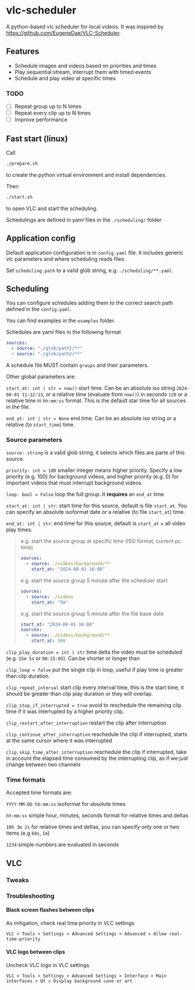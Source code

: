 # vlc-scheduler

A python-based vlc scheduler for local videos. It was inspired by https://github.com/EugeneDae/VLC-Scheduler.

## Features

- Schedule images and videos based on priorities and times
- Play sequential stream, interrupt them with timed events
- Schedule and play video at specific times

### TODO

- [ ] Repeat group up to N times
- [ ] Repeat every clip up to N times
- [ ] Improve performance

## Fast start (linux)

Call

```bash
./prepare.sh
```

to create the python virtual environment and install dependencies.

Then

```bash
./start.sh
```

to open VLC and start the scheduling.

Schedulings are defined in yaml files in the `./scheduling/` folder

## Application config

Default application configuration is in `config.yaml` file.
It includes generic vlc parameters and where scheduling reads files.

Set `scheduling.path` to a valid glob string, e.g. `./scheduling/**.yaml`.

## Scheduling

You can configure schedules adding them to
the correct search path defined in the `config.yaml`.

You can find examples in the `examples` folder.

Schedules are yaml files in the following format

```yaml
sources:
  - source: "./glob/path1/**"
  - source: "./glob/path2/**"
```

A schedule file MUST contain `groups` and their parameters.

Other global parameters are:

`start_at: int | str = now()` start time. Can be an absolute iso string `2024-08-01 11:12:13`,
or a relative time (evaluate from `now()`) in seconds `120` or a relative time in `hh:mm:ss` format. 
This is the default star time for all sources in the file.

`end_at: int | str = None` end time. Can be an absolute iso string or a relative (to `start_time`) time. 

### Source parameters

`source: string` is a valid glob string, it selects which files are parte of this source.

`priority: int = 100` smaller integer means higher priority. Specify a low priority (e.g. 100) for background videos, 
and higher priority (e.g. 0) for important videos that must interrupt background videos.

`loop: bool = False` loop the full group. It **requires** an `end_at` time

`start_at: int | str`: start time for this source, default is file `start_at`. You can specify an absolute isoformat
date or a relative (to file `start_at`) time.

`end_at: int | str`: end time for this source, default is `start_at` + all video play times.

> e.g. start the source group at specific time (ISO format, current pc time)
> ```yaml
> sources:
>   - source: ./videos/background/**
>     start_at: "2024-08-01 16:88"
> ```
> 
> e.g. start the source group 5 minute after the scheduler start
> ```yaml
> sources:
>   - source: ./videos
>     start_at: "5m"
> ```
> e.g. start the source group 5 minute after the file base date
> ```yaml
> start_at: "2024-08-01 16:88"
> sources:
>   - source: ./videos/background/**
>     start_at: 300
> ```

`clip_play_duration = int | str` time delta the video must be scheduled (e.g. `15m 5s` or `00:15:05`). Can be shorter or longer than

`clip_loop = false` put the single clip in loop, useful if play time is greater than clip duration.

`clip_repeat_interval` start clip every interval time, this is the start time, it should be greater than clip play duration or they will overlap.

`clip_stop_if_interrupted = true` avoid to reschedule the remaining clip time if it was interrupted by a higher priority clip.

`clip_restart_after_interruption` restart the clip after interruption

`clip_continue_after_interruption` reschedule the clip if interrupted, starts at the same cursor where it was interrupted

`clip_skip_time_after_interruption` reschedule the clip if interrupted, take in account the elapsed time consumed by the interrupting clip, as if we just change between two channels

### Time formats

Accepted time formats are:

`YYYY-MM-DD hh:mm:ss` isoformat for absolute times

`hh:mm:ss` simple hour, minutes, seconds format for relative times and deltas

`10h 3m 2s` for relative times and deltas, you can specify only one or two items (e.g `60s`, `1m`)

`1234` simple numbers are evaluated in seconds

## VLC

### Tweaks

### Troubleshooting

#### Black screen flashes between clips

As mitigation, check real time priority in VLC settings
```
VLC > Tools > Settings > Advanced Settings > Advanced > Allow real-time-priority
```

#### VLC logo between clips

Uncheck VLC logo in VLC settings
```
VLC > Tools > Settings > Advanced Settings > Interface > Main interfaces > Qt > Display background cone or art
```

